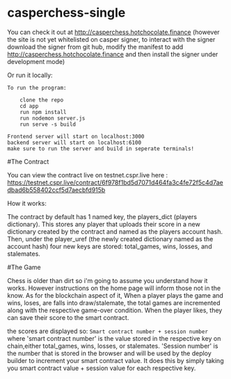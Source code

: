 # casperchess-single


You can check it out at http://casperchess.hotchocolate.finance
(however the site is not yet whitelisted on casper signer, to interact with the signer download the signer from git hub, modify the manifest to add http://casperchess.hotchocolate.finance and then install the signer under development mode)

Or run it locally:

	To run the program:

		clone the repo
		cd app
		run npm install
		run nodemon server.js
		run serve -s build

	Frontend server will start on localhost:3000
	backend server will start on localhost:6100
	make sure to run the server and build in seperate terminals!
  
  #The Contract
  
   You can view the contract live on testnet.cspr.live here : https://testnet.cspr.live/contract/6f978f1bd5d7071d464fa3c4fe72f5c4d7aedbad6b558402ccf5d7aecbfd915b
    
   How it works:
    
   The contract by default has 1 named key, the players_dict (players dictionary). This stores any player that uploads their score in a new dictionary       created by the contract and named as the players account hash. Then, under the player_uref (the newly created dictionary named as the account hash)       four new keys are stored: total_games, wins, losses, and stalemates. 
      
 #The Game
 
 Chess is older than dirt so i'm going to assume you understand how it works. However instructions on the home page will inform those not in the know.
    As for the blockchain aspect of it, When a player plays the game and wins, loses, are falls into draw/stalemate, the total games are incremented
    along with the respective game-over condition. When the player likes, they can save their score to the smart contract.
    
  the scores are displayed so: ```Smart contract number + session number``` where 'smart contract number' is the value stored in the respective key on     chain,either total_games, wins, losses, or stalemates. 'Session number' is the number that is stored in the browser and will be used by the deploy
  builder to increment your smart contract value. It does this by simply taking you smart contract value + session value for each respective key.
              
              


	
	
